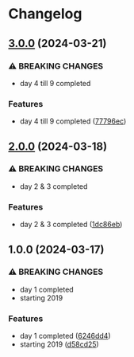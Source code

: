 # Changelog

## [3.0.0](https://github.com/sergiorgiraldo/AdventOfCode2019/compare/v2.0.0...v3.0.0) (2024-03-21)


### ⚠ BREAKING CHANGES

* day 4 till 9 completed

### Features

* day 4 till 9 completed ([77796ec](https://github.com/sergiorgiraldo/AdventOfCode2019/commit/77796ecfa6f22a38de8c01104f86df164dc22ca8))

## [2.0.0](https://github.com/sergiorgiraldo/AdventOfCode2019/compare/v1.0.0...v2.0.0) (2024-03-18)


### ⚠ BREAKING CHANGES

* day 2 & 3 completed

### Features

* day 2 & 3 completed ([1dc86eb](https://github.com/sergiorgiraldo/AdventOfCode2019/commit/1dc86eb46422b3ccac3f5db6459a2a9070e96e2a))

## 1.0.0 (2024-03-17)


### ⚠ BREAKING CHANGES

* day 1 completed
* starting 2019

### Features

* day 1 completed ([6246dd4](https://github.com/sergiorgiraldo/AdventOfCode2019/commit/6246dd477299bbdf7dd4f752924482b965d13485))
* starting 2019 ([d58cd25](https://github.com/sergiorgiraldo/AdventOfCode2019/commit/d58cd255c8dc0ef2b9428d52586a3599ee4c11a2))
